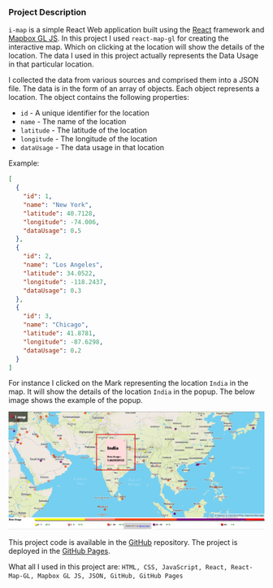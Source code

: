 ### Project Description

`i-map` is a simple React Web application built using the [React](https://reactjs.org/) framework and [Mapbox GL JS](https://docs.mapbox.com/mapbox-gl-js/api/). In this project I used `react-map-gl` for creating the interactive map. Which on clicking at the location will show the details of the location. The data I used in this project actually represents the Data Usage in that particular location.

I collected the data from various sources and comprised them into a JSON file. The data is in the form of an array of objects. Each object represents a location. The object contains the following properties:

- `id` - A unique identifier for the location
- `name` - The name of the location
- `latitude` - The latitude of the location
- `longitude` - The longitude of the location
- `dataUsage` - The data usage in that location

Example:

```json
[
  {
    "id": 1,
    "name": "New York",
    "latitude": 40.7128,
    "longitude": -74.006,
    "dataUsage": 0.5
  },
  {
    "id": 2,
    "name": "Los Angeles",
    "latitude": 34.0522,
    "longitude": -118.2437,
    "dataUsage": 0.3
  },
  {
    "id": 3,
    "name": "Chicago",
    "latitude": 41.8781,
    "longitude": -87.6298,
    "dataUsage": 0.2
  }
]
```

For instance I clicked on the Mark representing the location `India` in the map. It will show the details of the location `India` in the popup. The below image shows the example of the popup.

![Popup](https://github.com/mnk17arts/i-map/raw/master/src/data/imap-india.png)


This project code is available in the [GitHub](https://github.com/mnk17arts/i-map) repository. 
The project is deployed in the [GitHub Pages](https://mnk17arts.github.io/i-map/).

What all I used in this project are:
`HTML, CSS, JavaScript, React, React-Map-GL, Mapbox GL JS, JSON, GitHub, GitHub Pages`
